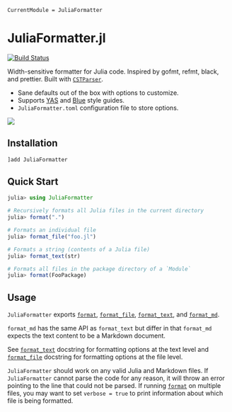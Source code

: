 ```@meta
CurrentModule = JuliaFormatter
```

# JuliaFormatter.jl

[![Build Status](https://travis-ci.org/domluna/JuliaFormatter.jl.svg?branch=master)](https://travis-ci.org/domluna/JuliaFormatter.jl)

Width-sensitive formatter for Julia code. Inspired by gofmt, refmt, black, and prettier. Built with [`CSTParser`](https://github.com/ZacLN/CSTParser.jl).

- Sane defaults out of the box with options to customize.
- Supports [YAS](https://github.com/jrevels/YASGuide) and [Blue](https://github.com/invenia/BlueStyle) style guides.
- `JuliaFormatter.toml` configuration file to store options.

![](https://user-images.githubusercontent.com/1813121/72941091-0b146300-3d68-11ea-9c95-75ec979caf6e.gif)

## Installation

```julia
]add JuliaFormatter
```

## Quick Start

```julia
julia> using JuliaFormatter

# Recursively formats all Julia files in the current directory
julia> format(".")

# Formats an individual file
julia> format_file("foo.jl")

# Formats a string (contents of a Julia file)
julia> format_text(str)

# Formats all files in the package directory of a `Module`
julia> format(FooPackage)
```

## Usage

`JuliaFormatter` exports [`format`](@ref), [`format_file`](@ref), [`format_text`](@ref), and [`format_md`](@ref).

`format_md` has the same API as `format_text` but differ in that `format_md` expects the text content to be a Markdown document.

See [`format_text`](@ref) docstring for formatting options at the text level and [`format_file`](@ref) docstring
for formatting options at the file level.

`JuliaFormatter` should work on any valid Julia and Markdown files.  If `JuliaFormatter` cannot parse
the code for any reason, it will throw an error pointing to the line that could not be parsed. If running
[`format`](@ref) on multiple files, you may want to set `verbose = true` to print information about which
file is being formatted.
